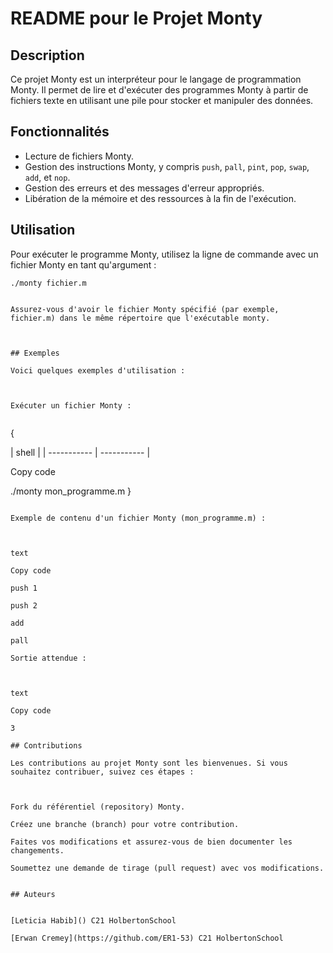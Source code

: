 

# README pour le Projet Monty

## Description

Ce projet Monty est un interpréteur pour le langage de programmation Monty. Il permet de lire et d'exécuter des programmes Monty à partir de fichiers texte en utilisant une pile pour stocker et manipuler des données.

## Fonctionnalités

- Lecture de fichiers Monty.
- Gestion des instructions Monty, y compris `push`, `pall`, `pint`, `pop`, `swap`, `add`, et `nop`.
- Gestion des erreurs et des messages d'erreur appropriés.
- Libération de la mémoire et des ressources à la fin de l'exécution.

## Utilisation

Pour exécuter le programme Monty, utilisez la ligne de commande avec un fichier Monty en tant qu'argument :

```shell
./monty fichier.m


Assurez-vous d'avoir le fichier Monty spécifié (par exemple, fichier.m) dans le même répertoire que l'exécutable monty.



## Exemples

Voici quelques exemples d'utilisation :



Exécuter un fichier Monty :


```
{

| shell |
| ----------- | ----------- |

Copy code


./monty mon_programme.m
}
```

Exemple de contenu d'un fichier Monty (mon_programme.m) :



text

Copy code

push 1

push 2

add

pall

Sortie attendue :



text

Copy code

3

## Contributions

Les contributions au projet Monty sont les bienvenues. Si vous souhaitez contribuer, suivez ces étapes :



Fork du référentiel (repository) Monty.

Créez une branche (branch) pour votre contribution.

Faites vos modifications et assurez-vous de bien documenter les changements.

Soumettez une demande de tirage (pull request) avec vos modifications.


## Auteurs


[Leticia Habib]() C21 HolbertonSchool

[Erwan Cremey](https://github.com/ER1-53) C21 HolbertonSchool
